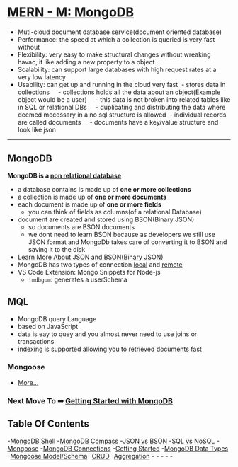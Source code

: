 # [MERN - M: MongoDB](https://www.mongodb.com/docs/manual/introduction/)
- Muti-cloud document database service(document oriented database)
- Performance: the speed at which a collection is queried is very fast without 
- Flexibility: very easy to make structural changes without wreaking havac, it like adding a new property to a object
- Scalability: can support large databases with high request rates at a very low latency
- Usability: can get up and running in the cloud very fast
 - stores data in collections
    - collections holds all the data about an object(Example object would be a user)
    - this data is not broken into related tables like in SQL or relational DBs
    - duplicating and distributing the data where deemed mecessary in a no sql structure is allowed
 - individual records are called documents
    - documents have a key/value structure and look like json
______________________________________________________________________
## MongoDB
**MongoDB is a [non relational database](./MongoDBBasics/SQLvsNoSQL.md)**
- a database contains is made up of **one or more collections**
- a collection is made up of **one or more documents**
- each document is made up of **one or more fields**
    - you can think of fields as columns(of a relational Database)
- document are created and stored using BSON(Binary JSON)
    - so documents are BSON documents
    - we dont need to learn BSON because as developers we still use JSON format and MongoDb takes care of converting it to BSON and saving it to the disk
- [Learn More About JSON and BSON(Binary JSON)](./MongoDBBasics/JSONvsBSON.md)
- MongoDB has two types of connection [local](./MongoDBBasics/LOCALCONNECTION/README.md) and [remote](./MongoDBBasics/REMOTECONNECTION/README.md)
- VS Code Extension: Mongo Snippets for Node-js
    - `!mdbgum`: generates a userSchema

## MQL
- MongoDB query Language
- based on JavaScript
- data is eay to quey and you almost never need to use joins or transactions
- indexing is supported allowing you to retrieved documents fast

### Mongoose
- [More...](./Mongoose/README.md)


### Next Move To ➡ [Getting Started with MongoDB](./MongoDBBasics/GettingStarted.md)


## Table Of Contents
-[MongoDB Shell](./Shell/README.md)
-[MongoDB Compass](./Compass/README.md)
-[JSON vs BSON](./MongoDBBasics/JSONvsBSON.md)
-[SQL vs NoSQL](./MongoDBBasics/SQLvsNoSQL.md)
-[Mongoose](./Mongoose/README.md)
-[MongoDB Connections](./MongoDBBasics/CONNECTIONS.md/README.md)
-[Getting Started](./MongoDBBasics/GettingStarted.md)
-[MongoDB Data Types](./MongoDBBasics/DataTypes/)
-[Mongoose Model/Schema](./Mongoose/SCHEMA.md)
-[CRUD](./Mongoose/CRUD/CommonMethods.md)
-[Aggregation](./Aggregation/README.md)
-[]()
-[]()
-[]()
-[]()
-[]()